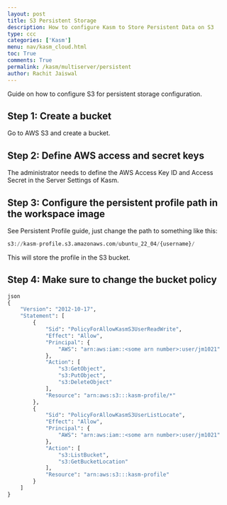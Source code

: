 ```yaml
---
layout: post
title: S3 Persistent Storage
description: How to configure Kasm to Store Persistent Data on S3
type: ccc
categories: ['Kasm']
menu: nav/kasm_cloud.html
toc: True
comments: True
permalink: /kasm/multiserver/persistent
author: Rachit Jaiswal
---
```


<p>Guide on how to configure S3 for persistent storage configuration.</p>

<h2>Step 1: Create a bucket</h2>

<p>Go to AWS S3 and create a bucket.</p>

<h2>Step 2: Define AWS access and secret keys</h2>

<p>The administrator needs to define the AWS Access Key ID and Access Secret in the Server Settings of Kasm.</p>

<h2>Step 3: Configure the persistent profile path in the workspace image</h2>

<p>See Persistent Profile guide, just change the path to something like this:</p>


```python
s3://kasm-profile.s3.amazonaws.com/ubuntu_22_04/{username}/
```

<p>This will store the profile in the S3 bucket.</p>

<h2>Step 4: Make sure to change the bucket policy</h2>


```python
json
{
    "Version": "2012-10-17",
    "Statement": [
        {
            "Sid": "PolicyForAllowKasmS3UserReadWrite",
            "Effect": "Allow",
            "Principal": {
                "AWS": "arn:aws:iam::<some arn number>:user/jm1021"
            },
            "Action": [
                "s3:GetObject",
                "s3:PutObject",
                "s3:DeleteObject"
            ],
            "Resource": "arn:aws:s3:::kasm-profile/*"
        },
        {
            "Sid": "PolicyForAllowKasmS3UserListLocate",
            "Effect": "Allow",
            "Principal": {
                "AWS": "arn:aws:iam::<some arn number>:user/jm1021"
            },
            "Action": [
                "s3:ListBucket",
                "s3:GetBucketLocation"
            ],
            "Resource": "arn:aws:s3:::kasm-profile"
        }
    ]
}
```
